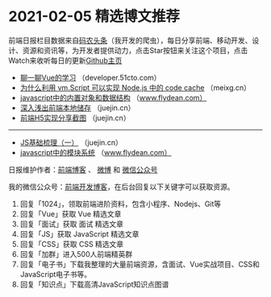 # 2021-02-05 精选博文推荐

前端日报栏目数据来自[码农头条](http://hao.caibaojian.com.cn/)（我开发的爬虫），每日分享前端、移动开发、设计、资源和资讯等，为开发者提供动力，点击Star按钮来关注这个项目，点击Watch来收听每日的更新[Github主页](https://github.com/kujian/frontendDaily)
* [聊一聊Vue的学习](https://developer.51cto.com/art/202102/644652.htm) （developer.51cto.com）
* [为什么利用 vm.Script 可以实现 Node.js 中的 code cache](https://meixg.cn/2021/02/04/nodejs-vm-script/) （meixg.cn）
* [javascript中的内置对象和数据结构](http://www.flydean.com/js-built-in-objects-structures/) （www.flydean.com）
* [深入浅出前端本地储存](https://juejin.cn/post/6925311938419408904) （juejin.cn）
* [前端H5实现分享截图](https://juejin.cn/post/6925325240398512141) （juejin.cn）

***
* [JS基础梳理（一）](https://juejin.cn/post/6925330657472151565) （juejin.cn）
* [javascript中的模块系统](http://www.flydean.com/js-modules/) （www.flydean.com）

日报维护作者：[前端博客](http://caibaojian.com.cn/) 、 [微博](http://weibo.com/kujian) 和 [微信公众号](https://open.weixin.qq.com/qr/code?username=caibaojian_com)

我的微信公众号：[前端开发博客](https://open.weixin.qq.com/qr/code?username=caibaojian_com)，在后台回复以下关键字可以获取资源。

1. 回复「1024」，领取前端进阶资料，包含小程序、Nodejs、Git等
2. 回复「Vue」获取 Vue 精选文章
3. 回复「面试」获取 面试 精选文章
4. 回复「JS」获取 JavaScript 精选文章
5. 回复「CSS」获取 CSS 精选文章
6. 回复「加群」进入500人前端精英群
7. 回复「电子书」下载我整理的大量前端资源，含面试、Vue实战项目、CSS和JavaScript电子书等。
8. 回复「知识点」下载高清JavaScript知识点图谱